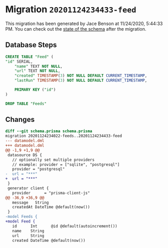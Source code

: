 # Migration `20201124234433-feed`

This migration has been generated by Jace Benson at 11/24/2020, 5:44:33 PM.
You can check out the [state of the schema](./schema.prisma) after the migration.

## Database Steps

```sql
CREATE TABLE "Feed" (
"id" SERIAL,
    "name" TEXT NOT NULL,
    "url" TEXT NOT NULL,
    "created" TIMESTAMP(3) NOT NULL DEFAULT CURRENT_TIMESTAMP,
    "lastRun" TIMESTAMP(3) NOT NULL DEFAULT CURRENT_TIMESTAMP,

    PRIMARY KEY ("id")
)

DROP TABLE "Feeds"
```

## Changes

```diff
diff --git schema.prisma schema.prisma
migration 20201124234022-feeds..20201124234433-feed
--- datamodel.dml
+++ datamodel.dml
@@ -1,9 +1,9 @@
 datasource DS {
   // optionally set multiple providers
   // example: provider = ["sqlite", "postgresql"]
   provider = "postgresql"
-  url = "***"
+  url = "***"
 }
 generator client {
   provider      = "prisma-client-js"
@@ -36,9 +36,9 @@
   message   String
   createdAt DateTime @default(now())
 }
-model Feeds {
+model Feed {
   id      Int      @id @default(autoincrement())
   name    String
   url     String
   created DateTime @default(now())
```


